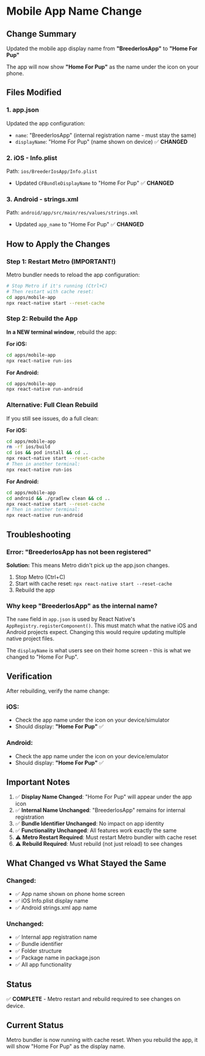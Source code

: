 # Mobile App Name Change

## Change Summary

Updated the mobile app display name from **"BreederIosApp"** to **"Home For Pup"**

The app will now show **"Home For Pup"** as the name under the icon on your phone.

## Files Modified

### 1. **app.json**

Updated the app configuration:

- `name`: "BreederIosApp" (internal registration name - must stay the same)
- `displayName`: "Home For Pup" (name shown on device) ✅ **CHANGED**

### 2. **iOS - Info.plist**

Path: `ios/BreederIosApp/Info.plist`

- Updated `CFBundleDisplayName` to "Home For Pup" ✅ **CHANGED**

### 3. **Android - strings.xml**

Path: `android/app/src/main/res/values/strings.xml`

- Updated `app_name` to "Home For Pup" ✅ **CHANGED**

## How to Apply the Changes

### Step 1: Restart Metro (IMPORTANT!)

Metro bundler needs to reload the app configuration:

```bash
# Stop Metro if it's running (Ctrl+C)
# Then restart with cache reset:
cd apps/mobile-app
npx react-native start --reset-cache
```

### Step 2: Rebuild the App

**In a NEW terminal window**, rebuild the app:

**For iOS:**

```bash
cd apps/mobile-app
npx react-native run-ios
```

**For Android:**

```bash
cd apps/mobile-app
npx react-native run-android
```

### Alternative: Full Clean Rebuild

If you still see issues, do a full clean:

**For iOS:**

```bash
cd apps/mobile-app
rm -rf ios/build
cd ios && pod install && cd ..
npx react-native start --reset-cache
# Then in another terminal:
npx react-native run-ios
```

**For Android:**

```bash
cd apps/mobile-app
cd android && ./gradlew clean && cd ..
npx react-native start --reset-cache
# Then in another terminal:
npx react-native run-android
```

## Troubleshooting

### Error: "BreederIosApp has not been registered"

**Solution:** This means Metro didn't pick up the app.json changes.

1. Stop Metro (Ctrl+C)
2. Start with cache reset: `npx react-native start --reset-cache`
3. Rebuild the app

### Why keep "BreederIosApp" as the internal name?

The `name` field in `app.json` is used by React Native's `AppRegistry.registerComponent()`. This must match what the native iOS and Android projects expect. Changing this would require updating multiple native project files.

The `displayName` is what users see on their home screen - this is what we changed to "Home For Pup".

## Verification

After rebuilding, verify the name change:

### iOS:

- Check the app name under the icon on your device/simulator
- Should display: **"Home For Pup"** ✅

### Android:

- Check the app name under the icon on your device/emulator
- Should display: **"Home For Pup"** ✅

## Important Notes

1. ✅ **Display Name Changed**: "Home For Pup" will appear under the app icon
2. ✅ **Internal Name Unchanged**: "BreederIosApp" remains for internal registration
3. ✅ **Bundle Identifier Unchanged**: No impact on app identity
4. ✅ **Functionality Unchanged**: All features work exactly the same
5. ⚠️ **Metro Restart Required**: Must restart Metro bundler with cache reset
6. ⚠️ **Rebuild Required**: Must rebuild (not just reload) to see changes

## What Changed vs What Stayed the Same

### Changed:

- ✅ App name shown on phone home screen
- ✅ iOS Info.plist display name
- ✅ Android strings.xml app name

### Unchanged:

- ✅ Internal app registration name
- ✅ Bundle identifier
- ✅ Folder structure
- ✅ Package name in package.json
- ✅ All app functionality

## Status

✅ **COMPLETE** - Metro restart and rebuild required to see changes on device.

## Current Status

Metro bundler is now running with cache reset. When you rebuild the app, it will show "Home For Pup" as the display name.

